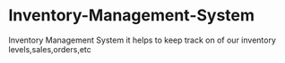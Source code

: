 # Inventory-Management-System
Inventory Management System it helps to keep track on of our inventory levels,sales,orders,etc
